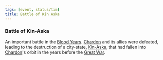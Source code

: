 ```yaml
---
tags: [event, status/tim]
title: Battle of Kin Aska
---
```


### Battle of Kin-Aska

An important battle in the [Blood Years](<./blood-years.md>). [Chardon](<../../gazetteer/west-coast/chardonian-empire/chardon/chardon.md>) and its allies were defeated, leading to the destruction of a city-state, [Kin-Aska](<../../gazetteer/west-coast/chardonian-empire/chasa-river-valley/kin-aska.md>), that had fallen into [Chardon](<../../gazetteer/west-coast/chardonian-empire/chardon/chardon.md>)'s orbit in the years before the [Great War](<./great-war.md>). 

